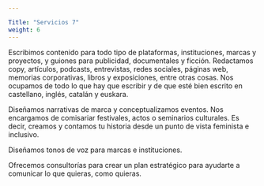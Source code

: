 ```yaml
---

Title: "Servicios 7"
weight: 6
---
```

Escribimos contenido para todo tipo de plataformas, instituciones, marcas y proyectos, y guiones para publicidad, documentales y ficción. Redactamos copy, artículos, podcasts, entrevistas, redes sociales, páginas web, memorias corporativas, libros y exposiciones, entre otras cosas. Nos ocupamos de todo lo que hay que escribir y de que esté bien escrito en castellano, inglés, catalán y euskara.

Diseñamos narrativas de marca y conceptualizamos eventos. Nos encargamos de comisariar festivales, actos o seminarios culturales. Es decir, creamos y contamos tu historia desde un punto de vista feminista e inclusivo.

Diseñamos tonos de voz para marcas e instituciones. 

Ofrecemos consultorías para crear un plan estratégico para ayudarte a comunicar lo que quieras, como quieras. 